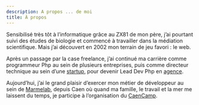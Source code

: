 ```yaml
---
description: A propos ... de moi
title: À propos
---
```


Sensibilisé très tôt à l’informatique grâce au ZX81 de mon père, j’ai pourtant suivi des études de biologie et commencé à travailler dans la médiation scientifique. Mais j’ai découvert en 2002 mon terrain de jeu favori : le web.

Après un passage par la case freelance, j’ai continué ma carrière comme programmeur Php au sein de plusieurs entreprises, puis comme directeur technique au sein d’une [startup](https://www.plemi.com/), pour devenir Lead Dev Php en [agence](http://www.rapp.com/).

Aujourd’hui, j’ai le grand plaisir d’exercer mon métier de développeur au sein de [Marmelab](https://marmelab.com/), depuis Caen où quand ma famille, le travail et la mer me laissent du temps, je participe à l’organisation du [CaenCamp](https://caen.camp).

